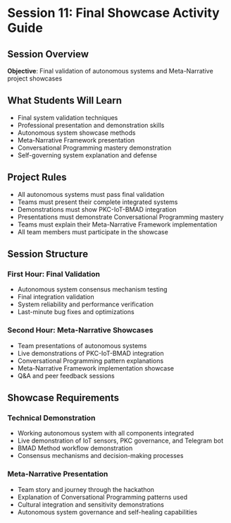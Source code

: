 # Session 11: Final Showcase Activity Guide

## **Session Overview**
**Objective**: Final validation of autonomous systems and Meta-Narrative project showcases

## **What Students Will Learn**
- Final system validation techniques
- Professional presentation and demonstration skills
- Autonomous system showcase methods
- Meta-Narrative Framework presentation
- Conversational Programming mastery demonstration
- Self-governing system explanation and defense

## **Project Rules**
- All autonomous systems must pass final validation
- Teams must present their complete integrated systems
- Demonstrations must show PKC-IoT-BMAD integration
- Presentations must demonstrate Conversational Programming mastery
- Teams must explain their Meta-Narrative Framework implementation
- All team members must participate in the showcase

## **Session Structure**

### **First Hour: Final Validation**
- Autonomous system consensus mechanism testing
- Final integration validation
- System reliability and performance verification
- Last-minute bug fixes and optimizations

### **Second Hour: Meta-Narrative Showcases**
- Team presentations of autonomous systems
- Live demonstrations of PKC-IoT-BMAD integration
- Conversational Programming pattern explanations
- Meta-Narrative Framework implementation showcase
- Q&A and peer feedback sessions

## **Showcase Requirements**

### **Technical Demonstration**
- Working autonomous system with all components integrated
- Live demonstration of IoT sensors, PKC governance, and Telegram bot
- BMAD Method workflow demonstration
- Consensus mechanisms and decision-making processes

### **Meta-Narrative Presentation**
- Team story and journey through the hackathon
- Explanation of Conversational Programming patterns used
- Cultural integration and sensitivity demonstrations
- Autonomous system governance and self-healing capabilities
